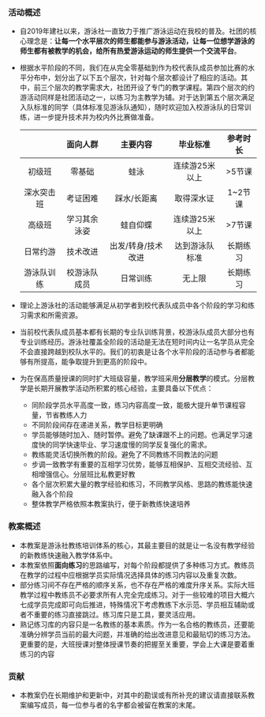 ### 活动概述

* 自2019年建社以来，游泳社一直致力于推广游泳运动在我校的普及。社团的核心理念是：**让每一个水平层次的师生都能参与游泳活动，让每一位想学游泳的师生都有被教学的机会，给所有热爱游泳运动的师生提供一个交流平台**。

* 根据水平阶段的不同，我们在从完全零基础到作为校代表队成员参加比赛的水平分布中，划分出了以下五个层次，针对每个层次都设计了相应的活动。其中，前三个层次的教学需求大，社团开设了专门的教学课程。第四个层次的约游活动同样是社团活动之一，以练习为主教学为辅。对于达到第五个层次满足入队标准的同学（具体标准见游泳队通知），随时欢迎加入校游泳队的日常训练，进一步提升技术并为校内外比赛做准备。

  |            |   面向人群   |      主要内容      |    毕业标准    | 参考时长 |
  | :--------: | :----------: | :----------------: | :------------: | :------: |
  |   初级班   |    零基础    |        蛙泳        | 连续游25米以上 |  >5节课  |
  | 深水突击班 |   考证困难   |    踩水/长距离     |   取得深水证   | 1~2节课  |
  |   高级班   | 学习其余泳姿 |      蛙自仰蝶      | 连续游25米以上 |  >7节课  |
  |  日常约游  |   技术改进   | 出发/转身/技术改进 | 达到游泳队标准 | 长期练习 |
  | 游泳队训练 | 校游泳队成员 |      日常训练      |     无上限     | 长期练习 |

* 理论上游泳社的活动能够满足从初学者到校代表队成员中各个阶段的学习和练习需求和所需资源。

* 当前校代表队成员基本都有长期的专业队训练背景，校游泳队成员大部分也有专业训练经历。游泳社覆盖全阶段的活动是无法在短时间内让一名学员从完全不会直接跨越到校队水平的。我们的初衷是让各个水平阶段的活动参与者都能够有所提高，能争取提升到更高的阶段中。

* 为在保高质量授课的同时扩大班级容量，教学班采用**分层教学**的模式。分层教学是长期开展教学活动所积累的核心经验，主要具备以下优点：

  * 同阶段学员水平高度一致，练习内容高度一致，能极大提升单节课程容量，节省教练人力
  * 不同阶段间存在递进关系，教学目标更明确
  * 学员能够随时加入、随时暂停。避免了缺课跟不上的问题。也满足学习速度快的同学快速毕业、学习速度慢的同学反复强化的需求。
  * 教练能灵活切换所教的阶段。避免了不同教练不同教法的问题
  * 步调一致教学有重要的互相学习优势，能够互相保护、互相交流经验、互相增强信心。分层班比私教更好教
  * 各个层次积累大量的教学经验和练习，不同教学风格、思路的教练能快速融入各个阶段
  * 整体教学严格依照本教案执行，便于新教练快速培养

### 教案概述

* 本教案是游泳社教练培训体系的核心，其最主要目的就是让一名没有教学经验的新教练快速融入教学体系中。
* 本教案依照**面向练习**的思路编写，对每个阶段都提供了多种练习方式。教练员在教学的过程中应根据学员实际情况选择具体的练习内容以及重复次数。
* 部分练习间不存在严格的顺序关系，也不存在严格的难度升序关系。实际大班教学过程中教练员不必要求所有人完全完成练习。对于一些较难的项目大概六七成学员完成即可向后推进，特殊情况下考虑教练下水示范、学员相互辅助或者不重要的练习直接跳过。练习库只是工具，要灵活应用。
* 熟记练习库的内容只是一名教练的基本素质。作为一名合格的教练员，还要能准确分辨学员当前的最大问题，并准确的给出改进意见和最贴切的练习方法。更重要的是，大班授课对整体授课节奏的把握至关重要，学会上大课是要着重练习的内容

### 贡献

* 本教案仍在长期维护和更新中，对其中的勘误或有所补充的建议请直接联系教案编写成员，每一位参与者的名字都会被留在教案的末尾。